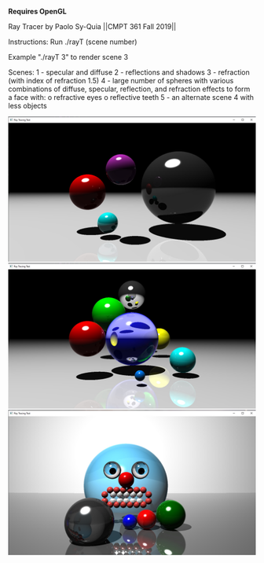 **Requires OpenGL**

Ray Tracer by Paolo Sy-Quia
||CMPT 361 Fall 2019||

Instructions:
Run ./rayT (scene number)

Example "./rayT 3" to render scene 3

Scenes:
1 - specular and diffuse
2 - reflections and shadows
3 - refraction (with index of refraction 1.5)
4 - large number of spheres with various combinations of diffuse, specular, reflection, 
    and refraction effects to form a face with:
	o refractive eyes
	o reflective teeth
5 - an alternate scene 4 with less objects

![GitHub Logo](screens/S2.jpg)
![GitHub Logo](screens/S4b.jpg)
![GitHub Logo](screens/S4.jpg)
